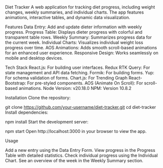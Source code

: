 Diet Tracker
A web application for tracking diet progress, including weight changes, weekly summaries, and individual charts. The app features animations, interactive tables, and dynamic data visualization.

Features
Data Entry: Add and update dieter information with weekly progress.
Progress Table: Displays dieter progress with colorful and transparent table rows.
Weekly Summary: Summarizes progress data for the current week.
Individual Charts: Visualizes individual weight loss progress over time.
AOS Animations: Adds smooth scroll-based animations for an enhanced user experience.
Responsive Design: Works seamlessly on mobile and desktop devices.


Tech Stack
React.js: For building user interfaces.
Redux RTK Query: For state management and API data fetching.
Formik: For building forms.
Yup: For schema validation of forms.
Chart.js: For Trending Graph
React-Bootstrap: For pre-styled components.
AOS (Animate On Scroll): For scroll-based animations.
Node Version: v20.18.0
NPM: Version 10.8.2


Installation
Clone the repository:

git clone https://github.com/your-username/diet-tracker.git
cd diet-tracker
Install dependencies:

npm install
Start the development server:

npm start
Open http://localhost:3000 in your browser to view the app.

Usage

Add a new entry using the Data Entry Form.
View progress in the Progress Table with detailed statistics.
Check individual progress using the Individual Chart.
See an overview of the week in the Weekly Summary section.
